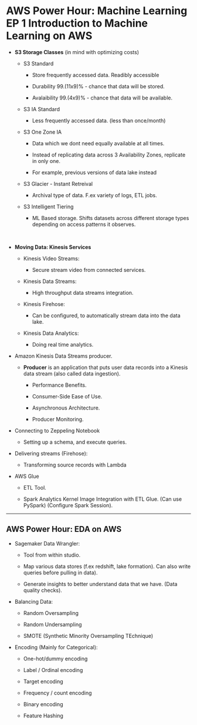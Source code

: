 # **AWS Power Hour: Machine Learning EP 1 Introduction to Machine Learning on AWS**

- **S3 Storage Classes** (in mind with optimizing costs)

  - S3 Standard

    - Store frequently accessed data. Readibly accessible

    - Durability 99.(11x9)% - chance that data will be stored.

    - Avalaibility 99.(4x9)% - chance that data will be available.

  - S3 IA Standard

    - Less frequently accessed data. (less than once/month)

  - S3 One Zone IA

    - Data which we dont need equally available at all times.

    - Instead of replicating data across 3 Availability Zones, replicate in only one.

    - For example, previous versions of data lake instead

  - S3 Glacier - Instant Retreival

    - Archival type of data. F.ex variety of logs, ETL jobs.

  - S3 Intelligent Tiering

    - ML Based storage. Shifts datasets across different storage types depending on access patterns it observes.

</br>

- **Moving Data: Kinesis Services**

  - Kinesis Video Streams:

    - Secure stream video from connected services.

  - Kinesis Data Streams:

    - High throughput data streams integration.

  - Kinesis Firehose:

    - Can be configured, to automatically stream data into the data lake.

  - Kinesis Data Analytics:

    - Doing real time analytics.

- Amazon Kinesis Data Streams producer.

  - **Producer** is an application that puts user data records into a Kinesis data stream (also called data ingestion).

    - Performance Benefits.

    - Consumer-Side Ease of Use.

    - Asynchronous Architecture.

    - Producer Monitoring.

- Connecting to Zeppeling Notebook

  - Setting up a schema, and execute queries.

- Delivering streams (Firehose):

  - Transforming source records with Lambda

- AWS Glue

  - ETL Tool.

  - Spark Analytics Kernel Image Integration with ETL Glue. (Can use PySpark) (Configure Spark Session).

---

## **AWS Power Hour: EDA on AWS**

- Sagemaker Data Wrangler:

  - Tool from within studio.

  - Map various data stores (f.ex redshift, lake formation). Can also write queries before pulling in data).

  - Generate insights to better understand data that we have. (Data quality checks).

- Balancing Data:

  - Random Oversampling

  - Random Undersampling

  - SMOTE (Synthetic Minority Oversampling TEchnique)

- Encoding (Mainly for Categorical):

  - One-hot/dummy encoding

  - Label / Ordinal encoding

  - Target encoding

  - Frequency / count encoding

  - Binary encoding
  
  - Feature Hashing